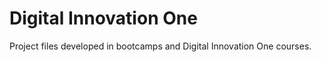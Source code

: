 # Digital Innovation One

Project files developed in bootcamps and Digital Innovation One courses.


